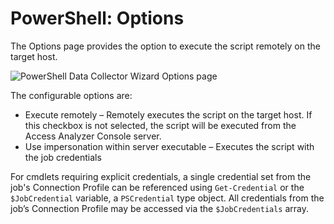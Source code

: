 # PowerShell: Options

The Options page provides the option to execute the script remotely on the target host.

![PowerShell Data Collector Wizard Options page](/img/product_docs/accessanalyzer/enterpriseauditor/install/application/options.png)

The configurable options are:

- Execute remotely – Remotely executes the script on the target host. If this checkbox is not selected, the script will be executed from the Access Analyzer Console server.
- Use impersonation within server executable – Executes the script with the job credentials

For cmdlets requiring explicit credentials, a single credential set from the job's Connection Profile can be referenced using ```Get-Credential``` or the ```$JobCredential``` variable, a ```PSCredential``` type object. All credentials from the job’s Connection Profile may be accessed via the ```$JobCredentials``` array.
